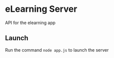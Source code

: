 # eLearning Server
API for the elearning app

## Launch
Run the command `node app.js` to launch the server

